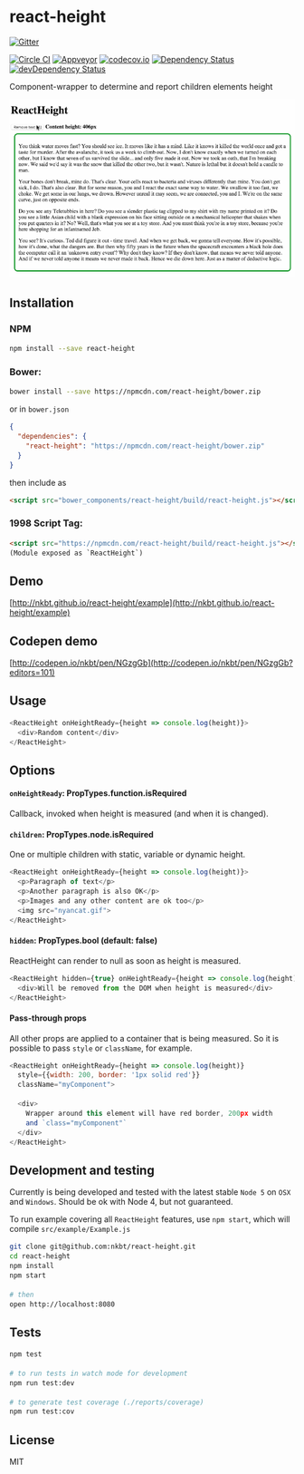 # react-height

[![Gitter](https://badges.gitter.im/Join%20Chat.svg)](https://gitter.im/nkbt/help)

[![Circle CI](https://circleci.com/gh/nkbt/react-height.svg?style=shield)](https://circleci.com/gh/nkbt/react-height)
[![Appveyor](https://ci.appveyor.com/api/projects/status/geqhoi8hj5pqkp1d?svg=true)](https://ci.appveyor.com/project/nkbt/react-height)
[![codecov.io](https://codecov.io/github/nkbt/react-height/coverage.svg?branch=master)](https://codecov.io/github/nkbt/react-height?branch=master)
[![Dependency Status](https://david-dm.org/nkbt/react-height.svg)](https://david-dm.org/nkbt/react-height)
[![devDependency Status](https://david-dm.org/nkbt/react-height/dev-status.svg)](https://david-dm.org/nkbt/react-height#info=devDependencies)

Component-wrapper to determine and report children elements height


![React Height](src/example/react-height.gif)


## Installation

### NPM

```sh
npm install --save react-height
```


### Bower:
```sh
bower install --save https://npmcdn.com/react-height/bower.zip
```

or in `bower.json`

```json
{
  "dependencies": {
    "react-height": "https://npmcdn.com/react-height/bower.zip"
  }
}
```

then include as
```html
<script src="bower_components/react-height/build/react-height.js"></script>
```


### 1998 Script Tag:
```html
<script src="https://npmcdn.com/react-height/build/react-height.js"></script>
(Module exposed as `ReactHeight`)
```


## Demo

[http://nkbt.github.io/react-height/example](http://nkbt.github.io/react-height/example)

## Codepen demo

[http://codepen.io/nkbt/pen/NGzgGb](http://codepen.io/nkbt/pen/NGzgGb?editors=101)

## Usage

```js
<ReactHeight onHeightReady={height => console.log(height)}>
  <div>Random content</div>
</ReactHeight>
```


## Options


#### `onHeightReady`: PropTypes.function.isRequired

Callback, invoked when height is measured (and when it is changed).


#### `children`: PropTypes.node.isRequired

One or multiple children with static, variable or dynamic height.

```js
<ReactHeight onHeightReady={height => console.log(height)}>
  <p>Paragraph of text</p>
  <p>Another paragraph is also OK</p>
  <p>Images and any other content are ok too</p>
  <img src="nyancat.gif">
</ReactHeight>
```


#### `hidden`: PropTypes.bool (default: false)

ReactHeight can render to null as soon as height is measured.

```js
<ReactHeight hidden={true} onHeightReady={height => console.log(height)}>
  <div>Will be removed from the DOM when height is measured</div>
</ReactHeight>
```

#### Pass-through props

All other props are applied to a container that is being measured. So it is possible to pass `style` or `className`, for example.

```js
<ReactHeight onHeightReady={height => console.log(height)}
  style={{width: 200, border: '1px solid red'}}
  className="myComponent">

  <div>
    Wrapper around this element will have red border, 200px width
    and `class="myComponent"`
  </div>
</ReactHeight>
```



## Development and testing

Currently is being developed and tested with the latest stable `Node 5` on `OSX` and `Windows`.
Should be ok with Node 4, but not guaranteed.

To run example covering all `ReactHeight` features, use `npm start`, which will compile `src/example/Example.js`

```bash
git clone git@github.com:nkbt/react-height.git
cd react-height
npm install
npm start

# then
open http://localhost:8080
```

## Tests

```bash
npm test

# to run tests in watch mode for development
npm run test:dev

# to generate test coverage (./reports/coverage)
npm run test:cov
```

## License

MIT
